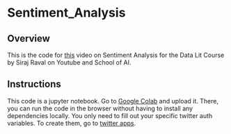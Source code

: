 # Sentiment_Analysis

## Overview 
This is the code for [this](https://youtu.be/3Pzni2yfGUQ) video on Sentiment Analysis for the Data Lit Course by Siraj Raval on Youtube and School of AI. 

## Instructions

This code is a jupyter notebook. Go to [Google Colab](https://colab.research.google.com) and upload it. There, you can run the code in the browser without having to install any dependencies locally. You only need to fill out your specific twitter auth variables. To create them, go to [twitter apps](http://apps.twitter.com). 



